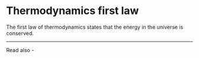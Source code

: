 # Thermodynamics first law
The first law of thermodynamics states that the energy in the universe is conserved.


---
Read also - 